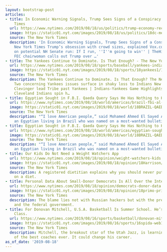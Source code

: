 ```yaml
---
layout: bootstrap-post
articles:
- title: In Economic Warning Signals, Trump Sees Signs of a Conspiracy - The New York
    Times
  url: https://www.nytimes.com/2019/08/18/us/politics/trump-economy-recession.html
  image: https://static01.nyt.com/images/2019/08/18/us/politics/18dc-memo/18dc-memo-facebookJumbo.jpg
  source: The New York Times
  description: 'In Economic Warning Signals, Trump Sees Signs of a Conspiracy The
    New York Times Trump’s obsession with crowd sizes, explained Vox.com Lewandowski
    on potential NH Senate run: If I run, ''I''m going to win'' | TheHill The Hill
    FEC chairwoman calls out Trump over …'
- title: The Yankees Continue to Dominate. Is That Enough? - The New York Times
  url: https://www.nytimes.com/2019/08/18/sports/baseball/yankees-indians.html
  image: https://static01.nyt.com/images/2019/08/18/sports/18yankees1/18yankees1-facebookJumbo.jpg
  source: The New York Times
  description: The Yankees Continue to Dominate. Is That Enough? The New York Times
    Two concerning Yankees issues surface in shaky loss to Indians New York Post Mercado,
    Clevinger lead Tribe past Yankees | Indians-Yankees Game Highlights 8/18/19 MLB
    Cleveland Indians spin h…
- title: Egyptian Sought in F.B.I. Qaeda Query Says He Has Nothing to Hide
  url: https://www.nytimes.com/2019/08/18/world/americas/brazil-fbi-al-qaeda.html
  image: https://static01.nyt.com/images/2019/08/18/world/18BRAZIL-QAEDA-01/18BRAZIL-QAEDA-01-facebookJumbo-v2.jpg
  source: The New York Times
  description: "“I love American people,” said Mohamed Ahmed El Sayed Ahmed Ibrahim,
    an Egyptian living in Brazil who was named on a most-wanted bulletin."
- title: Egyptian Sought in F.B.I. Qaeda Query Says He Has Nothing to Hide
  url: https://www.nytimes.com/2019/08/18/world/americas/egyptian-sought-in-fbi-qaeda-query-says-he-has-nothing-to-hide.html
  image: https://static01.nyt.com/images/2019/08/18/world/18BRAZIL-QAEDA-01/18BRAZIL-QAEDA-01-facebookJumbo.jpg
  source: The New York Times
  description: "“I love American people,” said Mohamed Ahmed El Sayed Ahmed Ibrahim,
    an Egyptian living in Brazil who was named on a most-wanted bulletin."
- title: Our Kids Do Not Need a Weight Watchers App
  url: https://www.nytimes.com/2019/08/18/opinion/weight-watchers-kids.html
  image: https://static01.nyt.com/images/2019/08/18/opinion/18Harrison/18Harrison-facebookJumbo.jpg
  source: The New York Times
  description: A registered dietitian explains why you should never put your child
    on a diet.
- title: Personal Data About Small-Donor Democrats Is All Over the Internet
  url: https://www.nytimes.com/2019/08/18/opinion/democrats-donor-data.html
  image: https://static01.nyt.com/images/2019/08/18/opinion/18primo-privacy/18primo-privacy-facebookJumbo.jpg
  source: The New York Times
  description: The blame lies not with Russian hackers but with the presidential candidates
    and the federal government.
- title: For Donovan Mitchell, U.S.A. Basketball Is Summer School. He’s Top of the
    Class.
  url: https://www.nytimes.com/2019/08/16/sports/basketball/donovan-mitchell-usa-basketball.html
  image: https://static01.nyt.com/images/2019/08/16/sports/16spida-web1/16spida-web1-facebookJumbo.jpg
  source: The New York Times
  description: Mitchell, the breakout star of the Utah Jazz, is learning from one
    of the best coaches ever. It could change his career.
as_of_date: '2019-08-18'
---
```


